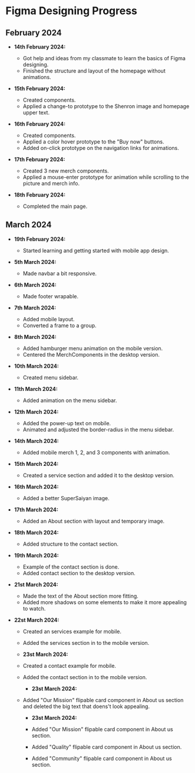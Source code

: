 # Figma Designing Progress

## February 2024

- **14th February 2024:**

  - Got help and ideas from my classmate to learn the basics of Figma designing.
  - Finished the structure and layout of the homepage without animations.

- **15th February 2024:**

  - Created components.
  - Applied a change-to prototype to the Shenron image and homepage upper text.

- **16th February 2024:**

  - Created components.
  - Applied a color hover prototype to the "Buy now" buttons.
  - Added on-click prototype on the navigation links for animations.

- **17th February 2024:**

  - Created 3 new merch components.
  - Applied a mouse-enter prototype for animation while scrolling to the picture and merch info.

- **18th February 2024:**
  - Completed the main page.

## March 2024

- **19th February 2024:**

  - Started learning and getting started with mobile app design.

- **5th March 2024:**

  - Made navbar a bit responsive.

- **6th March 2024:**

  - Made footer wrapable.

- **7th March 2024:**

  - Added mobile layout.
  - Converted a frame to a group.

- **8th March 2024:**

  - Added hamburger menu animation on the mobile version.
  - Centered the MerchComponents in the desktop version.

- **10th March 2024:**

  - Created menu sidebar.

- **11th March 2024:**

  - Added animation on the menu sidebar.

- **12th March 2024:**

  - Added the power-up text on mobile.
  - Animated and adjusted the border-radius in the menu sidebar.

- **14th March 2024:**

  - Added mobile merch 1, 2, and 3 components with animation.

- **15th March 2024:**

  - Created a service section and added it to the desktop version.

- **16th March 2024:**

  - Added a better SuperSaiyan image.

- **17th March 2024:**

  - Added an About section with layout and temporary image.

- **18th March 2024:**

  - Added structure to the contact section.

- **19th March 2024:**

  - Example of the contact section is done.
  - Added contact section to the desktop version.

- **21st March 2024:**

  - Made the text of the About section more fitting.
  - Added more shadows on some elements to make it more appealing to watch.

- **22st March 2024:**

  - Created an services example for mobile.
  - Added the services section in to the mobile version.

  - **23st March 2024:**

  - Created a contact example for mobile.
  - Added the contact section in to the mobile version.

    - **23st March 2024:**

  - Added "Our Mission" flipable card component in About us section and deleted the big text that doens't look appealing.

    - **23st March 2024:**

    - Added "Our Mission" flipable card component in About us section.
    - Added "Quality" flipable card component in About us section.
    - Added "Community" flipable card component in About us section.
